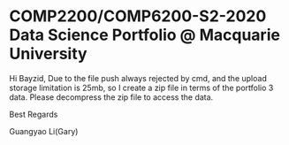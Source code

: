 # COMP2200/COMP6200-S2-2020 Data Science Portfolio @ Macquarie University
Hi Bayzid, Due to the file push always rejected by cmd, and the upload storage limitation is 25mb, so I create a zip file in terms of the portfolio 3 data. Please decompress the zip file to access the data.

Best Regards

Guangyao Li(Gary)
